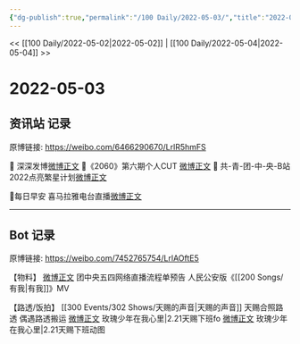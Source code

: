 ```yaml
---
{"dg-publish":true,"permalink":"/100 Daily/2022-05-03/","title":"2022-05-03","created":"2022-12-04T16:23:16.000+08:00","updated":"2023-04-11T14:46:34.000+08:00"}
---
```



<< [[100 Daily/2022-05-02\|2022-05-02]] | [[100 Daily/2022-05-04\|2022-05-04]] >>

# 2022-05-03

## 资讯站 记录

原博链接: https://weibo.com/6466290670/LrlR5hmFS

🌟 深深发博[微博正文](https://weibo.com/detail/4765192607765226)
🌟《2060》第六期个人CUT [微博正文](https://weibo.com/detail/4765130473341644)
🌟 共-青-团-中-央-B站2022点亮繁星计划[微博正文](https://weibo.com/detail/4765194256125480)

🌟每日早安
喜马拉雅电台直播[微博正文](https://weibo.com/detail/4764949862416738)

---
## Bot 记录

原博链接: https://weibo.com/7452765754/LrlAOftE5

【物料】
[微博正文](https://m.weibo.cn/3937348351/4765118246946309) 团中央五四网络直播流程单预告
[](https://m.weibo.cn/5140353001/4765007894548171) 人民公安版《[[200 Songs/有我\|有我]]》MV

【路透/饭拍】
[[300 Events/302 Shows/天赐的声音\|天赐的声音]]
[](https://m.weibo.cn/3835669567/4764994980282837) 天赐合照路透
[](https://m.weibo.cn/7364364845/4765012856672957) 偶遇路透搬运
[微博正文](https://m.weibo.cn/5219918112/4765060703978193) 玫瑰少年在我心里|2.21天赐下班fo
[微博正文](https://m.weibo.cn/5219918112/4765065373024267) 玫瑰少年在我心里|2.21天赐下班动图

